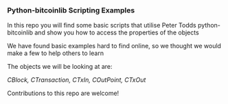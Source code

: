 ### Python-bitcoinlib Scripting Examples

In this repo you will find some basic scripts that utilise Peter Todds python-bitcoinlib and show you how to access the properties of the objects

We have found basic examples hard to find online, so we thought we would make a few to help others to learn

The objects we will be looking at are:

*CBlock, CTransaction, CTxIn, COutPoint, CTxOut*

Contributions to this repo are welcome!
